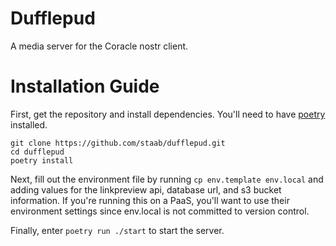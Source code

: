 # Dufflepud

A media server for the Coracle nostr client.

# Installation Guide

First, get the repository and install dependencies. You'll need to have [poetry](https://python-poetry.org/) installed.

```
git clone https://github.com/staab/dufflepud.git
cd dufflepud
poetry install
```

Next, fill out the environment file by running `cp env.template env.local` and adding values for the linkpreview api, database url, and s3 bucket information. If you're running this on a PaaS, you'll want to use their environment settings since env.local is not committed to version control.

Finally, enter `poetry run ./start` to start the server.
